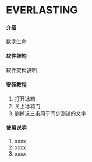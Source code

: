 # EVERLASTING

#### 介绍
数字生命

#### 软件架构
软件架构说明


#### 安装教程

1.  打开冰箱
2.  关上冰箱门
3.  删掉这三条用于同步测试的文字

#### 使用说明

1.  xxxx
2.  xxxx
3.  xxxx
